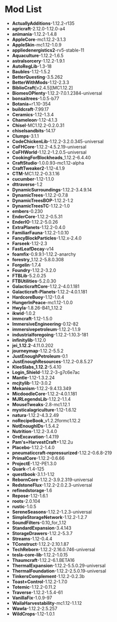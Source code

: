 # Mod List

- **ActuallyAdditions**-1.12.2-r135
- **agricraft**-2.12.0-1.12.0-a4
- **animania**-1.12.2-1.4.8
- **AppleCore**-mc1.12.2-3.1.3
- **AppleSkin**-mc1.12-1.0.9
- **appliedenergistics2**-rv5-stable-11
- **Aquaculture**-1.12.2-1.6.5
- **astralsorcery**-1.12.2-1.9.1
- **AutoRegLib**-1.3-18
- **Baubles**-1.12-1.5.2
- **BetterQuesting**-3.5.262
- **BetterWithMods**-1.12-2.3.3
- **BiblioCraft**[v2.4.5][MC1.12.2]
- **BiomesOPlenty**-1.12.2-7.0.1.2384-universal
- **bonsaitrees**-1.0.5-b77
- **Botania**+r1.10-354
- **buildcraft**-7.99.17
- **Ceramics**-1.12-1.3.4
- **Chameleon**-1.12-4.1.3
- **Chisel**-MC1.12.2-0.2.0.31
- **chiselsandbits**-14.17
- **Clumps**-3.1.1
- **CodeChickenLib**-1.12.2-3.2.0.345-universal
- **CoFHCore**-1.12.2-4.5.2.19-universal
- **CoFHWorld**-1.12.2-1.2.0.5-universal
- **CookingForBlockheads**_1.12.2-6.4.40
- **CraftStudio**-1.0.0.93-mc1.12-alpha
- **CraftTweaker2**-1.12-4.1.9
- **CTM**-MC1.12.2-0.3.1.16
- **cucumber**-1.12-1.1.0
- **dttraverse**-1.2
- **DynamicSurroundings**-1.12.2-3.4.9.14
- **DynamicTrees**-1.12.2-0.7.8
- **DynamicTreesBOP**-1.12.2-1.2
- **DynamicTreesTC**-1.12.2-1.0
- **embers**-0.230
- **EnderCore**-1.12.2-0.5.31
- **EnderIO**-1.12.2-5.0.26
- **ExtraPlanets**-1.12.2-0.4.0
- **FamiliarFauna**-1.12.2-1.0.10
- **FancyBlockParticles**-1.12.x-2.4.0
- **Farseek**-1.12-2.3
- **FastLeafDecay**-v14
- **foamfix**-0.9.9.1-1.12.2-anarchy
- **forestry**_1.12.2-5.8.0.308
- **Forgelin**-1.7.4
- **Foundry**-1.12.2-3.2.0
- **FTBLib**-5.2.0.25
- **FTBUtilities**-5.2.0.30
- **GalacticraftCore**-1.12.2-4.0.1.181
- **Galacticraft-Planets**-1.12.2-4.0.1.181
- **HardcoreBuoy**-1.12-1.0.4
- **HungerInPeace**-mc1.12-1.0.0
- **Hwyla**-1.8.26-B41_1.12.2
- **ikwid**-1.0.2
- **immcraft**-1.12-1.5.0
- **ImmersiveEngineering**-0.12-82
- **immersivepetroleum**-1.12.2-1.1.9
- **industrialforegoing**-1.12.2-1.10.3-181
- **infinitylib**-1.12.0
- **jei_1.12.2**-4.11.0.202
- **journeymap**-1.12.2-5.5.2
- **JustEnoughPetroleum**-0.1
- **JustEnoughResources**-1.12.2-0.8.5.27
- **KleeSlabs_1.12.2**-5.4.10
- **Login_Shield**-1.12.2-3-g7c6e7ac
- **Mantle**-1.12-1.3.2.24
- **mcjtylib**-1.12-3.0.2
- **Mekanism**-1.12.2-9.4.13.349
- **MicdoodleCore**-1.12.2-4.0.1.181
- **MJRLegendsLib**-1.12.2-1.1.4
- **MouseTweaks**-2.8-mc1.12.1
- **mysticalagriculture**-1.12-1.6.12
- **natura**-1.12.2-4.3.2.49
- **noRecipeBook**_v1.2.2formc1.12.2
- **NotEnoughIDs**-1.5.4.2
- **Nutrition**-1.12.2-3.4.0
- **OreExcavation**-1.4.119
- **Pam's+HarvestCraft**+1.12.2u
- **Placebo**-1.12.2-1.4.0
- **pneumaticcraft-repressurized**-1.12.2-0.6.8-219
- **PrimalCore**-1.12.2-0.6.66
- **ProjectE**-1.12-PE1.3.0
- **Quark**-r1.4-125
- **questbook**-3.1.1-1.12
- **RebornCore**-1.12.2-3.9.2.319-universal
- **RedstoneFlux**-1.12.2-2.0.2.3-universal
- **refinedstorage**-1.6
- **Repose**-1.12-1.6.1
- **roots**-2.0.104
- **rustic**-1.0.5
- **SereneSeasons**-1.12.2-1.2.3-universal
- **SimpleStorageNetwork**-1.12.2-1.2.7
- **SoundFilters**-0.10_for_1.12
- **StandardExpansion**-3.4.143
- **StorageDrawers**-1.12.2-5.3.7
- **Streams**-1.12-0.4.4
- **TConstruct**-1.12.2-2.10.1.87
- **TechReborn**-1.12.2-2.16.0.746-universal
- **tesla-core-lib**-1.12.2-1.0.15
- **Thaumcraft**-1.12.2-6.1.BETA16
- **ThermalExpansion**-1.12.2-5.5.0.29-universal
- **ThermalFoundation**-1.12.2-2.5.0.19-universal
- **TinkersComplement**-1.12.2-0.2.3b
- **Toast+Control**-1.12.2-1.7.0
- **Totemic**-1.12.2-0.11.2
- **Traverse**-1.12.2-1.5.4-61
- **VanillaFix**-1.0.9-97
- **WailaHarvestability**-mc1.12-1.1.12
- **Wawla**-1.12.2-2.5.257
- **WildCrops**-1.12-1.0.1
